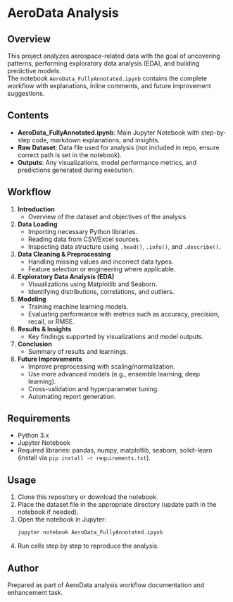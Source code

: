 # AeroData Analysis

## Overview
This project analyzes aerospace-related data with the goal of uncovering patterns, performing exploratory data analysis (EDA), and building predictive models.  
The notebook `AeroData_FullyAnnotated.ipynb` contains the complete workflow with explanations, inline comments, and future improvement suggestions.

## Contents
- **AeroData_FullyAnnotated.ipynb**: Main Jupyter Notebook with step-by-step code, markdown explanations, and insights.
- **Raw Dataset**: Data file used for analysis (not included in repo, ensure correct path is set in the notebook).
- **Outputs**: Any visualizations, model performance metrics, and predictions generated during execution.

## Workflow
1. **Introduction**
   - Overview of the dataset and objectives of the analysis.
2. **Data Loading**
   - Importing necessary Python libraries.
   - Reading data from CSV/Excel sources.
   - Inspecting data structure using `.head()`, `.info()`, and `.describe()`.
3. **Data Cleaning & Preprocessing**
   - Handling missing values and incorrect data types.
   - Feature selection or engineering where applicable.
4. **Exploratory Data Analysis (EDA)**
   - Visualizations using Matplotlib and Seaborn.
   - Identifying distributions, correlations, and outliers.
5. **Modeling**
   - Training machine learning models.
   - Evaluating performance with metrics such as accuracy, precision, recall, or RMSE.
6. **Results & Insights**
   - Key findings supported by visualizations and model outputs.
7. **Conclusion**
   - Summary of results and learnings.
8. **Future Improvements**
   - Improve preprocessing with scaling/normalization.
   - Use more advanced models (e.g., ensemble learning, deep learning).
   - Cross-validation and hyperparameter tuning.
   - Automating report generation.

## Requirements
- Python 3.x
- Jupyter Notebook
- Required libraries: pandas, numpy, matplotlib, seaborn, scikit-learn (install via `pip install -r requirements.txt`).

## Usage
1. Clone this repository or download the notebook.
2. Place the dataset file in the appropriate directory (update path in the notebook if needed).
3. Open the notebook in Jupyter:  
   ```bash
   jupyter notebook AeroData_FullyAnnotated.ipynb
   ```
4. Run cells step by step to reproduce the analysis.

## Author
Prepared as part of AeroData analysis workflow documentation and enhancement task.

